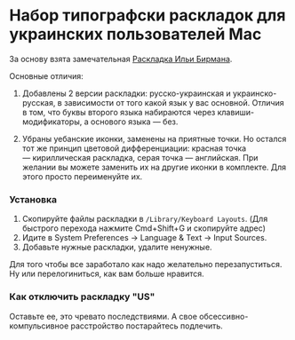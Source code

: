 # Набор типографски раскладок для украинских пользователей Mac

За основу взята замечательная [Раскладка Ильи Бирмана](http://ilyabirman.ru/projects/typography-layout/). 

Основные отличия:

1. Добавлены 2 версии раскладки: русско-украинская и украинско-русская, в зависимости от того какой язык у вас основной. Отличия в том, что буквы второго языка набираются через клавиши-модификаторы, а основого языка — без.

2. Убраны уебанские иконки, заменены на приятные точки. Но остался тот же принцип цветовой дифференциации: красная точка — кириллическая раскладка, серая точка — английская. При желании вы можете заменить их на другие иконки в комплекте. Для этого просто переименуйте их.

### Установка
1. Скопируйте файлы раскладки в ``/Library/Keyboard Layouts``. (Для быстрого перехода нажмите Cmd+Shift+G и скопируйте адрес)
2. Идите в System Preferences → Language & Text → Input Sources.
3. Добавьте нужные раскладки, удалите ненужные.

Для того чтобы все заработало как надо желательно перезапуститься.
Ну или перелогиниться, как вам больше нравится.


### Как отключить раскладку "US" 

Оставьте ее, это чревато последствиями. 
А свое обсессивно-компульсивное расстройство постарайтесь подлечить.
